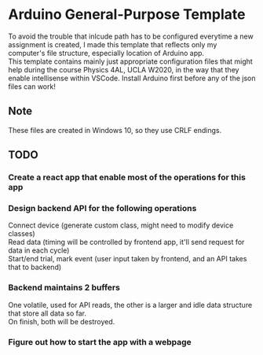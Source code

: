 # Arduino General-Purpose Template  

To avoid the trouble that inlcude path has to be configured everytime a new assignment is created, I made this template that reflects only my computer's file structure, especially location of Arduino app.  
This template contains mainly just appropriate configuration files that might help during the course Physics 4AL, UCLA W2020, in the way that they enable intellisense within VSCode. Install Arduino first before any of the json files can work!  

## Note

These files are created in Windows 10, so they use CRLF endings.  

## TODO

### Create a react app that enable most of the operations for this app

### Design backend API for the following operations

Connect device (generate custom class, might need to modify device classes)  
Read data (timing will be controlled by frontend app, it'll send request for data in each cycle)  
Start/end trial, mark event (user input taken by frontend, and an API takes that to backend)  

### Backend maintains 2 buffers

One volatile, used for API reads, the other is a larger and idle data structure that store all data so far.  
On finish, both will be destroyed.  

### Figure out how to start the app with a webpage
